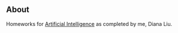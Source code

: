 ## About
Homeworks for [Artificial Intelligence](http://cs.nyu.edu/courses/spring12/CSCI-UA.0472-001/index.html) as completed by me, Diana Liu.
